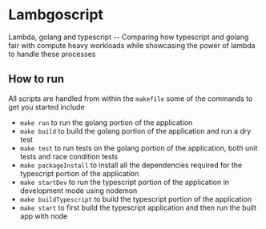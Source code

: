 # Lambgoscript

Lambda, golang and typescript -- Comparing how typescript and golang fair with compute heavy workloads while showcasing the power of lambda to handle these processes

## How to run
All scripts are handled from within the `makefile`
some of the commands to get you started include
- `make run` to run the golang portion of the application
- `make build` to build the golang portion of the application and run a dry test
- `make test` to run tests on the golang portion of the application, both unit tests and race condition tests
- `make packageInstall` to install all the dependencies required for the typescript portion of the application
- `make startDev` to run the typescript portion of the application in development mode using nodemon
- `make buildTypescript` to build the typescript portion of the application 
- `make start` to first build the typescript application and then run the built app with node